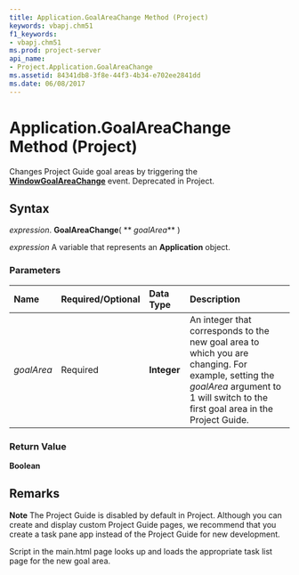 ```yaml
---
title: Application.GoalAreaChange Method (Project)
keywords: vbapj.chm51
f1_keywords:
- vbapj.chm51
ms.prod: project-server
api_name:
- Project.Application.GoalAreaChange
ms.assetid: 84341db8-3f8e-44f3-4b34-e702ee2841dd
ms.date: 06/08/2017
---
```



# Application.GoalAreaChange Method (Project)

Changes Project Guide goal areas by triggering the **[WindowGoalAreaChange](application-windowgoalareachange-event-project.md)** event. Deprecated in Project.


## Syntax

 _expression_. **GoalAreaChange**( ** _goalArea_** )

 _expression_ A variable that represents an **Application** object.


### Parameters



|**Name**|**Required/Optional**|**Data Type**|**Description**|
|:-----|:-----|:-----|:-----|
| _goalArea_|Required|**Integer**|An integer that corresponds to the new goal area to which you are changing. For example, setting the  _goalArea_ argument to 1 will switch to the first goal area in the Project Guide.|

### Return Value

 **Boolean**


## Remarks


 **Note**  The Project Guide is disabled by default in Project. Although you can create and display custom Project Guide pages, we recommend that you create a task pane app instead of the Project Guide for new development.

Script in the main.html page looks up and loads the appropriate task list page for the new goal area.


